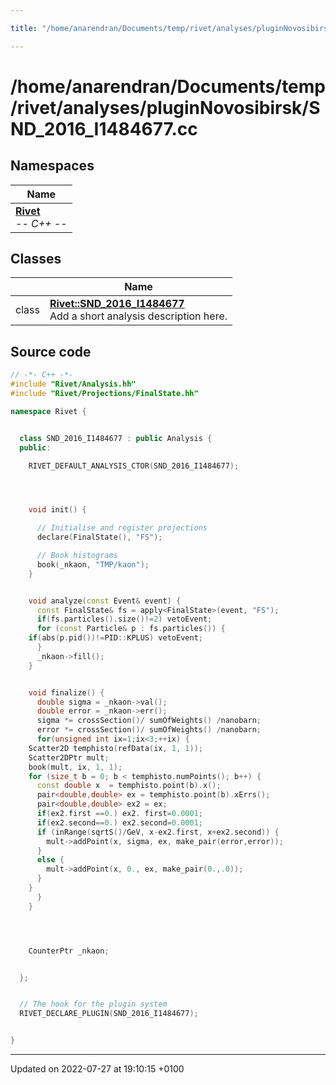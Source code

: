 ```yaml
---

title: "/home/anarendran/Documents/temp/rivet/analyses/pluginNovosibirsk/SND_2016_I1484677.cc"

---
```


# /home/anarendran/Documents/temp/rivet/analyses/pluginNovosibirsk/SND_2016_I1484677.cc



## Namespaces

| Name           |
| -------------- |
| **[Rivet](http://example.org/namespaces/namespacerivet/)** <br>-*- C++ -*-  |

## Classes

|                | Name           |
| -------------- | -------------- |
| class | **[Rivet::SND_2016_I1484677](http://example.org/classes/classrivet_1_1snd__2016__i1484677/)** <br>Add a short analysis description here.  |




## Source code

```cpp
// -*- C++ -*-
#include "Rivet/Analysis.hh"
#include "Rivet/Projections/FinalState.hh"

namespace Rivet {


  class SND_2016_I1484677 : public Analysis {
  public:

    RIVET_DEFAULT_ANALYSIS_CTOR(SND_2016_I1484677);




    void init() {

      // Initialise and register projections
      declare(FinalState(), "FS");

      // Book histograms
      book(_nkaon, "TMP/kaon");
    }


    void analyze(const Event& event) {
      const FinalState& fs = apply<FinalState>(event, "FS");
      if(fs.particles().size()!=2) vetoEvent;
      for (const Particle& p : fs.particles()) {
    if(abs(p.pid())!=PID::KPLUS) vetoEvent;
      }
      _nkaon->fill();
    }


    void finalize() {
      double sigma = _nkaon->val();
      double error = _nkaon->err();
      sigma *= crossSection()/ sumOfWeights() /nanobarn;
      error *= crossSection()/ sumOfWeights() /nanobarn;
      for(unsigned int ix=1;ix<3;++ix) {
    Scatter2D temphisto(refData(ix, 1, 1));
    Scatter2DPtr mult;
    book(mult, ix, 1, 1);
    for (size_t b = 0; b < temphisto.numPoints(); b++) {
      const double x  = temphisto.point(b).x();
      pair<double,double> ex = temphisto.point(b).xErrs();
      pair<double,double> ex2 = ex;
      if(ex2.first ==0.) ex2. first=0.0001;
      if(ex2.second==0.) ex2.second=0.0001;
      if (inRange(sqrtS()/GeV, x-ex2.first, x+ex2.second)) {
        mult->addPoint(x, sigma, ex, make_pair(error,error));
      }
      else {
        mult->addPoint(x, 0., ex, make_pair(0.,.0));
      }
    }
      }
    }




    CounterPtr _nkaon;


  };


  // The hook for the plugin system
  RIVET_DECLARE_PLUGIN(SND_2016_I1484677);


}
```


-------------------------------

Updated on 2022-07-27 at 19:10:15 +0100
